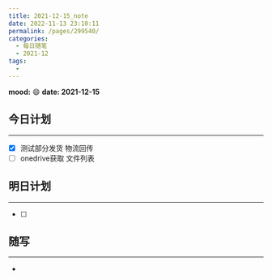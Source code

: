 ```yaml
---
title: 2021-12-15_note
date: 2022-11-13 23:10:11
permalink: /pages/299540/
categories:
  - 每日随笔
  - 2021-12
tags:
  - 
---
```

**mood:** :smile:  									**date: 2021-12-15**  
## 今日计划  
------
- [x]  测试部分发货 物流回传
- [ ]  onedrive获取 文件列表
## 明日计划  
------
- [ ]  
## 随写 
------

- 